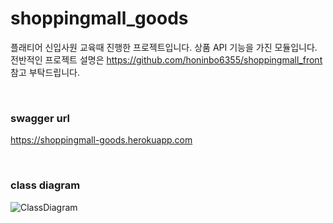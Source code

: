 # shoppingmall_goods

플래티어 신입사원 교육때 진행한 프로젝트입니다. 상품 API 기능을 가진 모듈입니다. <br />
전반적인 프로젝트 설명은 https://github.com/honinbo6355/shoppingmall_front 참고 부탁드립니다.

<br />

### swagger url
https://shoppingmall-goods.herokuapp.com

<br />

### class diagram
![ClassDiagram](https://user-images.githubusercontent.com/29749722/96672962-5b286080-13a0-11eb-9767-81e9dbf44b88.png)
